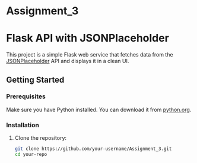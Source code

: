 # Assignment_3

# Flask API with JSONPlaceholder

This project is a simple Flask web service that fetches data from the [JSONPlaceholder](https://jsonplaceholder.typicode.com/) API and displays it in a clean UI.

## Getting Started

### Prerequisites

Make sure you have Python installed. You can download it from [python.org](https://www.python.org/downloads/).

### Installation

1. Clone the repository:

   ```bash
   git clone https://github.com/your-username/Assignment_3.git
   cd your-repo
   ```
